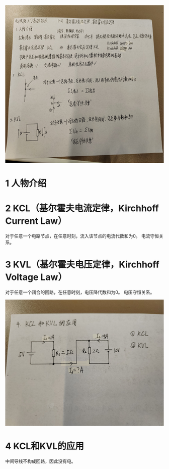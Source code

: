 


<img src="asset/1-21-1.jpg" height=500 />

# 1 人物介绍

# 2 KCL（基尔霍夫电流定律，Kirchhoff Current Law）
对于任意一个电路节点，在任意时刻，流入该节点的电流代数和为0。
电流守恒关系。

# 3 KVL（基尔霍夫电压定律，Kirchhoff Voltage Law）
对于任意一个闭合的回路，在任意时刻，电压降代数和为0。
电压守恒关系。

<img src="asset/1-21-2.jpg" height=400 />

# 4 KCL和KVL的应用

中间导线不构成回路，因此没有电。

